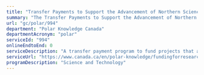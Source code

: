 ```yaml
---
title: "Transfer Payments to Support the Advancement of Northern Science and Technology"
summary: "The Transfer Payments to Support the Advancement of Northern Science and Technology service from Polar Knowledge Canada is not available end-to-end online, according to the GC Service Inventory."
url: "gc/polar/994"
department: "Polar Knowledge Canada"
departmentAcronym: "polar"
serviceId: "994"
onlineEndtoEnd: 0
serviceDescription: "A transfer payment program to fund projects that aim to anchor a strong research presence in Canada’s Arctic and create an environment in which both Indigenous and local knowledge and science contribute to addressing challenges in the Arctic."
serviceUrl: "https://www.canada.ca/en/polar-knowledge/fundingforresearchers.html"
programDescription: "Science and Technology"
---
```

